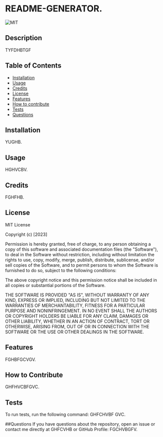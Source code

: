 # README-GENERATOR.

  ![MIT](https://img.shields.io/LICENSE-MIT-blue.svg)

  ## Description
  TYFDHBTGF

  ## Table of Contents
  - [Installation](#installation)
  - [Usage](#usage)
  - [Credits](#credits)
  - [License](#license)
  - [Features](#features)
  - [How to contribute](#how-to-contribute)
  - [Tests](#tests)
  - [Questions](#questions)

  ## Installation
  YUGHB.

  ## Usage
  HGHVCBV.

  ## Credits
  FGHFHB.

  ## License
  MIT License

Copyright (c) [2023] 

Permission is hereby granted, free of charge, to any person obtaining a copy
of this software and associated documentation files (the "Software"), to deal
in the Software without restriction, including without limitation the rights
to use, copy, modify, merge, publish, distribute, sublicense, and/or sell
copies of the Software, and to permit persons to whom the Software is
furnished to do so, subject to the following conditions:

The above copyright notice and this permission notice shall be included in all
copies or substantial portions of the Software.

THE SOFTWARE IS PROVIDED "AS IS", WITHOUT WARRANTY OF ANY KIND, EXPRESS OR
IMPLIED, INCLUDING BUT NOT LIMITED TO THE WARRANTIES OF MERCHANTABILITY,
FITNESS FOR A PARTICULAR PURPOSE AND NONINFRINGEMENT. IN NO EVENT SHALL THE
AUTHORS OR COPYRIGHT HOLDERS BE LIABLE FOR ANY CLAIM, DAMAGES OR OTHER
LIABILITY, WHETHER IN AN ACTION OF CONTRACT, TORT OR OTHERWISE, ARISING FROM,
OUT OF OR IN CONNECTION WITH THE SOFTWARE OR THE USE OR OTHER DEALINGS IN THE
SOFTWARE.

  ## Features
  FGHBFGCVGV.

  ## How to Contribute
  GHFHVCBFGVC.

  ## Tests
  To run tests, run the following command:
  GHFCHVBF GVC.

  ##Questions
  If you have questions about the repository, open an issue or contact me directly at GHFCVHB or GitHub Profile: FGCHVBGFV.